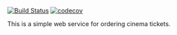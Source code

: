 [![Build Status](https://www.travis-ci.com/o-gen18/job4j_cinema.svg?branch=main)](https://www.travis-ci.com/o-gen18/job4j_cinema)
[![codecov](https://codecov.io/gh/o-gen18/job4j_cinema/branch/main/graph/badge.svg?token=UVF76SNTK8)](https://codecov.io/gh/o-gen18/job4j_cinema)

This is a simple web service for ordering cinema tickets.